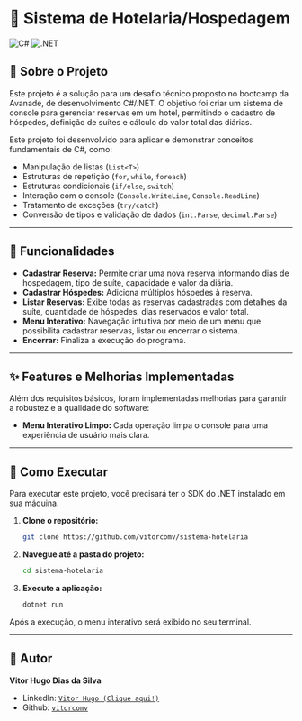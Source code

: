 # 🏨 Sistema de Hotelaria/Hospedagem

![C#](https://img.shields.io/badge/c%23-%23239120.svg?style=for-the-badge&logo=c-sharp&logoColor=white)
![.NET](https://img.shields.io/badge/.NET-5C2D91?style=for-the-badge&logo=.net&logoColor=white)

## 📑 Sobre o Projeto

Este projeto é a solução para um desafio técnico proposto no bootcamp da Avanade, de desenvolvimento C#/.NET. O objetivo foi criar um sistema de console para gerenciar reservas em um hotel, permitindo o cadastro de hóspedes, definição de suítes e cálculo do valor total das diárias. 

Este projeto foi desenvolvido para aplicar e demonstrar conceitos fundamentais de C#, como:
- Manipulação de listas (`List<T>`)
- Estruturas de repetição (`for`, `while`, `foreach`)
- Estruturas condicionais (`if/else`, `switch`)
- Interação com o console (`Console.WriteLine`, `Console.ReadLine`)
- Tratamento de exceções (`try/catch`)
- Conversão de tipos e validação de dados (`int.Parse`, `decimal.Parse`)

---

## 🔖 Funcionalidades

- **Cadastrar Reserva:** Permite criar uma nova reserva informando dias de hospedagem, tipo de suíte, capacidade e valor da diária.
- **Cadastrar Hóspedes:** Adiciona múltiplos hóspedes à reserva.
- **Listar Reservas:** Exibe todas as reservas cadastradas com detalhes da suíte, quantidade de hóspedes, dias reservados e valor total.
- **Menu Interativo:** Navegação intuitiva por meio de um menu que possibilita cadastrar reservas, listar ou encerrar o sistema.
- **Encerrar:** Finaliza a execução do programa.

---

## ✨ Features e Melhorias Implementadas

Além dos requisitos básicos, foram implementadas melhorias para garantir a robustez e a qualidade do software:


- **Menu Interativo Limpo:** Cada operação limpa o console para uma experiência de usuário mais clara.


---

## 🧩 Como Executar

Para executar este projeto, você precisará ter o SDK do .NET instalado em sua máquina.

1. **Clone o repositório:**
    ```bash
    git clone https://github.com/vitorcomv/sistema-hotelaria
    ```

2. **Navegue até a pasta do projeto:**
    ```bash
    cd sistema-hotelaria
    ```

3. **Execute a aplicação:**
    ```bash
    dotnet run
    ```

Após a execução, o menu interativo será exibido no seu terminal.

---

## 🦾 Autor

**Vitor Hugo Dias da Silva**

- LinkedIn: [`Vitor Hugo (Clique aqui!)`](https://www.linkedin.com/in/vitor-hugo-258130258/)
- Github: [`vitorcomv`](https://github.com/vitorcomv)